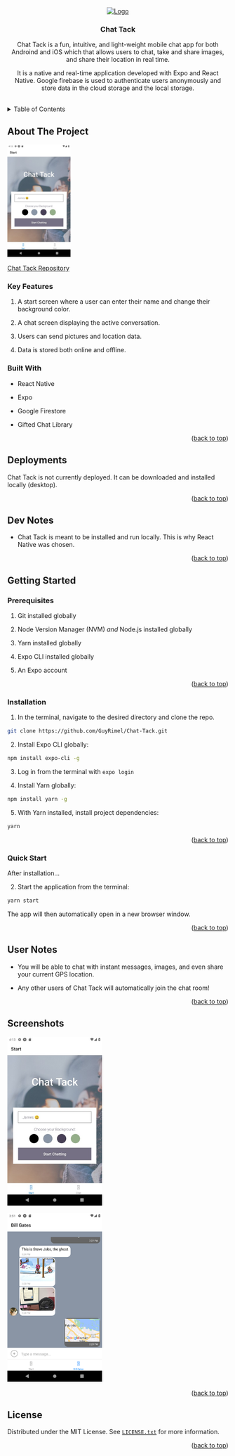 <!-- Markdown syntax here: https://www.markdownguide.org/basic-syntax/ -->
<a id="readme-top"></a>
<br />

<div align="center">
  <a href="https://guyrimel.github.io/Portfolio-Site/index.html">
    <img src="img/RLogoNoName.ico" alt="Logo" width="80" height="80">
  </a>

  <h3 align="center">Chat Tack</h3>

  <p align="center">
    Chat Tack is a fun, intuitive, and light-weight mobile chat app for both Androind and iOS which that allows users to chat, take and share images, and share their location in real time.
  </p>
  <p>
    It is a native and real-time application developed with Expo and React Native. 
    Google firebase is used to authenticate users anonymously and store data in the cloud storage and the local storage.
  </p>
</div>
<br />

<!-- TABLE OF CONTENTS -->

<details>
  <summary>Table of Contents</summary>
  <ol>
    <li>
      <a href="#about-the-project">About The Project</a>
      <ul>
        <li><a href="#key-features">Key Features</a></li>
        <li><a href="#built-with">Built With</a></li>
        <li><a href="#deployments">Deployments</a></li>
        <li><a href="#dev-notes">Dev Notes</a></li>
      </ul>
    </li>
    <li>
      <a href="#getting-started">Getting Started</a>
      <ul>
        <li><a href="#prerequisites">Prerequisites</a></li>
        <li><a href="#installation">Installation</a></li>
        <li><a href="#quick-start">Quick Start</a></li>
        <li><a href="#user-notes">User Notes</a></li>
      </ul>
    </li>
    <li><a href="#license">License</a></li>
  </ol>
</details>

<!-- ABOUT THE PROJECT -->

## About The Project

<!-- SCREENSHOT -->

<img
  alt="Primary Screenshot"
  src="img/screenshots/screenshot00.jpg"
  style="height: 16rem; width: auto;"
/>

[Chat Tack Repository](https://github.com/GuyRimel/Chat-Tack)

<!-- KEY FEATURES -->

### Key Features

1. A start screen where a user can enter their name and change their background color.

2. A chat screen displaying the active conversation.

3. Users can send pictures and location data.

4. Data is stored both online and offline.

<!-- BUILT WITH -->

### Built With

- React Native

- Expo

- Google Firestore

- Gifted Chat Library

<p align="right">(<a href="#readme-top">back to top</a>)</p>

<!-- DEPLOYMENTS -->
## Deployments

Chat Tack is not currently deployed. It can be downloaded and installed locally (desktop).

<p align="right">(<a href="#readme-top">back to top</a>)</p>

<!-- DEV NOTES -->

## Dev Notes

- Chat Tack is meant to be installed and run locally. This is why React Native was chosen.

<p align="right">(<a href="#readme-top">back to top</a>)</p>

<!-- GETTING STARTED -->

## Getting Started

<!-- PREREQUISITES -->

### Prerequisites

1. Git installed globally

2. Node Version Manager (NVM) *and* Node.js installed globally

3. Yarn installed globally

4. Expo CLI installed globally

5. An Expo account


<p align="right">(<a href="#readme-top">back to top</a>)</p>

<!-- INSTALLATION -->

### Installation

1. In the terminal, navigate to the desired directory and clone the repo.

```sh
git clone https://github.com/GuyRimel/Chat-Tack.git
```

2. Install Expo CLI globally:

```sh
npm install expo-cli -g
```

3. Log in from the terminal with `expo login`

4. Install Yarn globally:

```sh
npm install yarn -g
```

5. With Yarn installed, install project dependencies:

```sh
yarn
```

<p align="right">(<a href="#readme-top">back to top</a>)</p>

<!-- QUICK START -->

### Quick Start

After installation...

2. Start the application from the terminal:

```sh
yarn start
```

The app will then automatically open in a new browser window.

<p align="right">(<a href="#readme-top">back to top</a>)</p>

<!-- UX NOTES -->

## User Notes

- You will be able to chat with instant messages, images, and even share your current GPS location.

- Any other users of Chat Tack will automatically join the chat room!

<p align="right">(<a href="#readme-top">back to top</a>)</p>

<!-- SCREENSHOTS -->
## Screenshots

<img
  src="img/screenshots/screenshot00.jpg"
  alt="screenshot"
  style="height: 24rem; width: auto;"
/>

<img
  src="img/screenshots/screenshot01.jpg"
  alt="screenshot"
  style="height: 24rem; width: auto;"
/>

<p align="right">(<a href="#readme-top">back to top</a>)</p>

<!-- LICENSE -->
## License

Distributed under the MIT License. See <a href="LICENSE.txt" target="_blank">`LICENSE.txt`</a> for more information.

<p align="right">(<a href="#readme-top">back to top</a>)</p>
